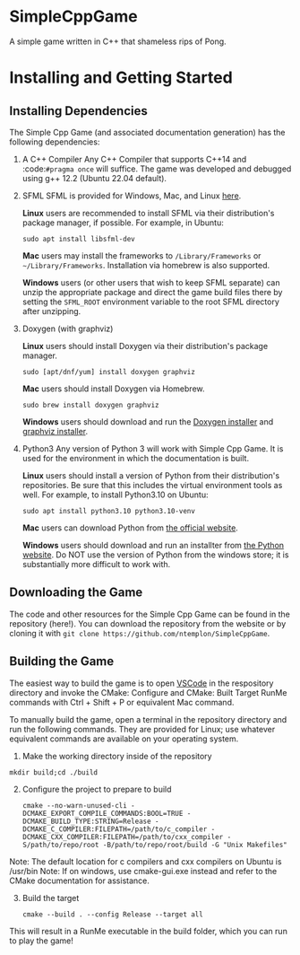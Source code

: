 # SimpleCppGame
A simple game written in C++ that shameless rips of Pong.

Installing and Getting Started
================================

Installing Dependencies
-------------------------

The Simple Cpp Game (and associated documentation generation) has the following dependencies:

1. A C++ Compiler
    Any C++ Compiler that supports C++14 and :code:`#pragma once` will suffice. The game was developed and debugged using g++ 
    12.2 (Ubuntu 22.04 default).

2. SFML
    SFML is provided for Windows, Mac, and Linux [here](https://www.sfml-dev.org/download/sfml/2.5.1/).
    
    **Linux** users are recommended to install SFML via their distribution's package manager, if possible. For example, in Ubuntu:

    `sudo apt install libsfml-dev`

    **Mac** users may install the frameworks to `/Library/Frameworks` or `~/Library/Frameworks`. Installation via homebrew is also
    supported.

    **Windows** users (or other users that wish to keep SFML separate) can unzip the appropriate package and direct the game build
    files there by setting the `SFML_ROOT` environment variable to the root SFML directory after unzipping.

2. Doxygen (with graphviz)

    **Linux** users should install Doxygen via their distribution's package manager.

    `sudo [apt/dnf/yum] install doxygen graphviz`

    **Mac** users should install Doxygen via Homebrew.

    `sudo brew install doxygen graphviz`

    **Windows** users should download and run the [Doxygen installer](https://doxygen.nl/download.html) and
    [graphviz installer](https://graphviz.org/download/).

3. Python3
    Any version of Python 3 will work with Simple Cpp Game. It is used for the environment in which the documentation is built.

    **Linux** users should install a version of Python from their distribution's repositories. Be sure that this includes the virtual
    environment tools as well. For example, to install Python3.10 on Ubuntu:

    `sudo apt install python3.10 python3.10-venv`

    **Mac** users can download Python from [the official website](https://www.python.org/downloads/macos/).

    **Windows** users should download and run an installter from [the Python website](https://www.python.org/downloads/). Do NOT
    use the version of Python from the windows store; it is substantially more difficult to work with.


Downloading the Game
---------------------
The code and other resources for the Simple Cpp Game can be found in the repository (here!).
You can download the repository from the website or by cloning it with `git clone https://github.com/ntemplon/SimpleCppGame`.

Building the Game
------------------
The easiest way to build the game is to open [VSCode](https://code.visualstudio.com/) in the respository directory and invoke the
CMake: Configure and CMake: Built Target RunMe commands with Ctrl + Shift + P or equivalent Mac command.

To manually build the game, open a terminal in the repository directory and run the following commands. They are provided for Linux;
use whatever equivalent commands are available on your operating system.

1. Make the working directory inside of the repository

  `mkdir build;cd ./build`

2. Configure the project to prepare to build

    `cmake --no-warn-unused-cli -DCMAKE_EXPORT_COMPILE_COMMANDS:BOOL=TRUE -DCMAKE_BUILD_TYPE:STRING=Release -DCMAKE_C_COMPILER:FILEPATH=/path/to/c_compiler -DCMAKE_CXX_COMPILER:FILEPATH=/path/to/cxx_compiler -S/path/to/repo/root -B/path/to/repo/root/build -G "Unix Makefiles"`

Note: The default location for c compilers and cxx compilers on Ubuntu is /usr/bin
Note: If on windows, use cmake-gui.exe instead and refer to the CMake documentation for assistance.

3. Build the target

    `cmake --build . --config Release --target all`

This will result in a RunMe executable in the build folder, which you can run to play the game!
